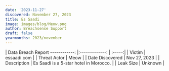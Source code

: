```yaml
---
date: '2023-11-27'
discovered: November 27, 2023
title: Es Saadi
image: images/blog/Meow.png
author: Breachsense Support
draft: false
yearmonths: 2023/november
---
```



| Data Breach Report
------------:     |:-------------:    | :-----:|
| Victim      | essaadi.com      | 
| Threat Actor      | Meow      | 
| Date Discovered      | Nov 27, 2023      | 
| Description      | Es Saadi is a 5-star hotel in Morocco.      | 
| Leak Size      | Unknown      | 

